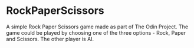 # RockPaperScissors

A simple Rock Paper Scissors game made as part of The Odin Project. The game could be played by choosing one of the three options - Rock, Paper and Scissors. The other player is AI.